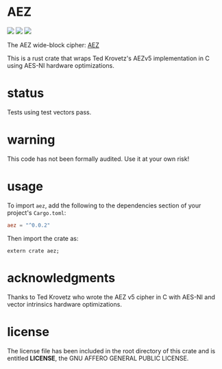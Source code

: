 
# AEZ
[![](https://travis-ci.org/david415/aez.png?branch=master)](https://www.travis-ci.org/david415/aez) [![](https://img.shields.io/crates/v/aez.svg)](https://crates.io/crates/aez) [![](https://docs.rs/aez/badge.svg)](https://docs.rs/aez/)

The AEZ wide-block cipher: [AEZ](http://web.cs.ucdavis.edu/~rogaway/aez/)

This is a rust crate that wraps Ted Krovetz's AEZv5 implementation
in C using AES-NI hardware optimizations.

# status

Tests using test vectors pass.

# warning

This code has not been formally audited. Use it at your own risk!


# usage

To import `aez`, add the following to the dependencies section of
your project's `Cargo.toml`:
```toml
aez = "^0.0.2"
```
Then import the crate as:
```rust,no_run
extern crate aez;
```

# acknowledgments

Thanks to Ted Krovetz who wrote the AEZ v5 cipher in C with AES-NI and vector
intrinsics hardware optimizations.


# license

The license file has been included in the root directory of this crate
and is entitled **LICENSE**, the GNU AFFERO GENERAL PUBLIC LICENSE.
